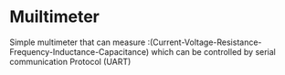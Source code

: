 # Muiltimeter
Simple multimeter that can measure :(Current-Voltage-Resistance-Frequency-Inductance-Capacitance) which can be controlled by serial communication Protocol (UART)
